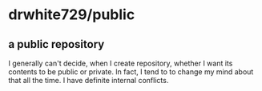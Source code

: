 # drwhite729/public

## a public repository

I generally can't decide, when I create repository, whether I want its contents to be public or private.
In fact, I tend to to change my mind about that all the time.  I have definite internal conflicts.
